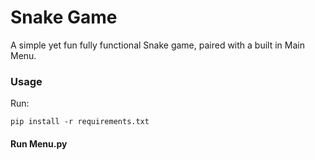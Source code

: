 # Snake Game

A simple yet fun fully functional Snake game, paired with a built in Main Menu.

### Usage

Run:

```
pip install -r requirements.txt
```

#### Run Menu.py
